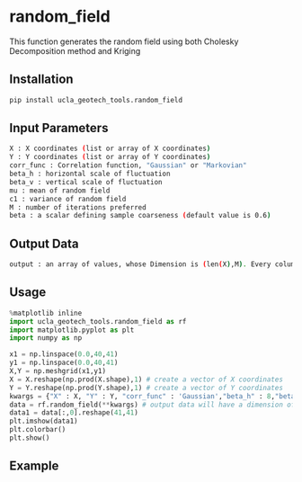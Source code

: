 # random_field

This function generates the random field using both Cholesky Decomposition method and Kriging

## Installation
```bash
pip install ucla_geotech_tools.random_field
```

## Input Parameters
```bash
X : X coordinates (list or array of X coordinates)
Y : Y coordinates (list or array of Y coordinates)
corr_func : Correlation function, "Gaussian" or "Markovian"
beta_h : horizontal scale of fluctuation
beta_v : vertical scale of fluctuation
mu : mean of random field
c1 : variance of random field
M : number of iterations preferred
beta : a scalar defining sample coarseness (default value is 0.6)
```

## Output Data
```bash
output : an array of values, whose Dimension is (len(X),M). Every column is one realization.
```

## Usage
```python
%matplotlib inline
import ucla_geotech_tools.random_field as rf
import matplotlib.pyplot as plt
import numpy as np

x1 = np.linspace(0.0,40,41)
y1 = np.linspace(0.0,40,41)
X,Y = np.meshgrid(x1,y1)
X = X.reshape(np.prod(X.shape),1) # create a vector of X coordinates
Y = Y.reshape(np.prod(Y.shape),1) # create a vector of Y coordinates
kwargs = {"X" : X, "Y" : Y, "corr_func" : 'Gaussian',"beta_h" : 8,"beta_v" : 8,"mu" : 40,"c1" : 100,"M" : 2,"beta":0.6} 
data = rf.random_field(**kwargs) # output data will have a dimension of (len(X),M)
data1 = data[:,0].reshape(41,41) 
plt.imshow(data1)
plt.colorbar()
plt.show()
```

## Example
